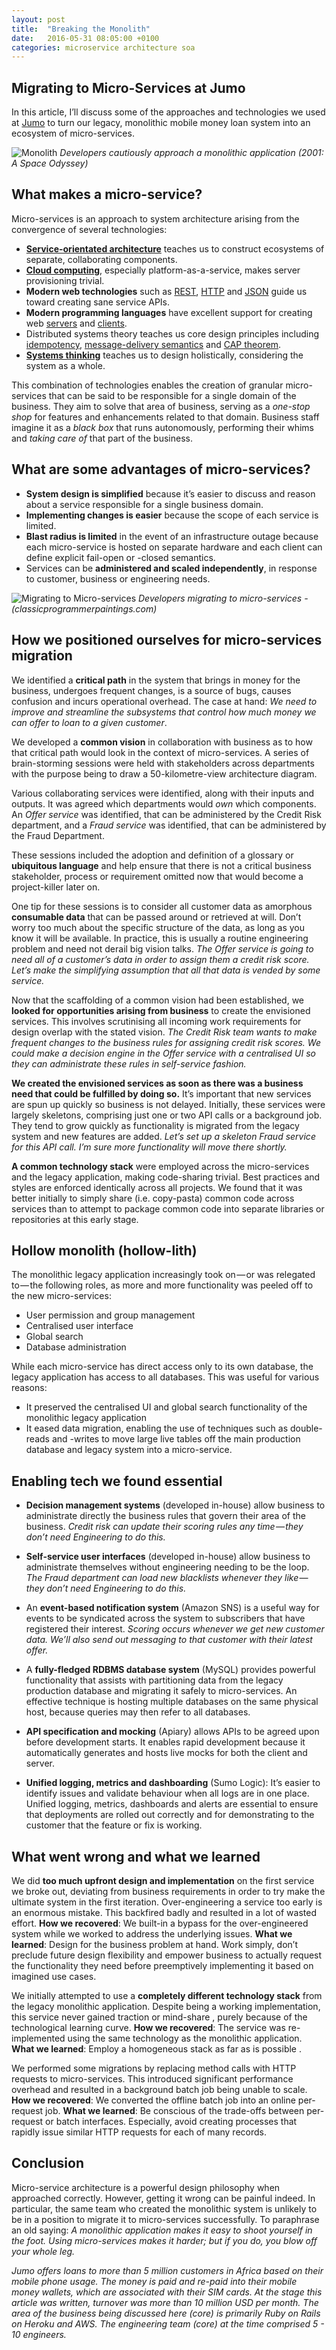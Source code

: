 ```yaml
---
layout: post
title:  "Breaking the Monolith"
date:   2016-05-31 08:05:00 +0100
categories: microservice architecture soa
---
```



## Migrating to Micro-Services at Jumo

In this article, I’ll discuss some of the approaches and technologies we used at [Jumo](https://jumo.world) to turn our legacy, monolithic mobile money loan system into an ecosystem of micro-services.

<!--more-->

![Monolith](/assets/images/monolith.jpg)
*Developers cautiously approach a monolithic application (2001: A Space Odyssey)*

## What makes a micro-service?
Micro-services is an approach to system architecture arising from the convergence of several technologies:

- **[Service-orientated architecture](https://gist.github.com/chitchcock/1281611)** teaches us to construct ecosystems of separate, collaborating components.
- **[Cloud computing](https://en.wikipedia.org/wiki/AWS_Elastic_Beanstalk)**, especially platform-as-a-service, makes server provisioning trivial.
- **Modern web technologies** such as [REST](https://en.wikipedia.org/wiki/Representational_state_transfer), [HTTP](https://en.wikipedia.org/wiki/List_of_HTTP_status_codes) and [JSON](http://www.json.org/) guide us toward creating sane service APIs.
- **Modern programming languages** have excellent support for creating web [servers](https://wyeworks.com/blog/2015/4/20/rails-api-is-going-to-be-included-in-rails-5/) and [clients](https://github.com/jnunemaker/httparty).
- Distributed systems theory teaches us core design principles including [idempotency](https://en.wikipedia.org/wiki/Idempotence), [message-delivery semantics](http://bravenewgeek.com/you-cannot-have-exactly-once-delivery/) and [CAP theorem](https://en.wikipedia.org/wiki/CAP_theorem).
- **[Systems thinking](https://en.wikipedia.org/wiki/Systems_thinking)** teaches us to design holistically, considering the system as a whole.

This combination of technologies enables the creation of granular micro-services that can be said to be responsible for a single domain of the business. They aim to solve that area of business, serving as a *one-stop shop* for features and enhancements related to that domain. Business staff imagine it as a *black box* that runs autonomously, performing their whims and *taking care of* that part of the business.

## What are some advantages of micro-services?
- **System design is simplified** because it’s easier to discuss and reason about a service responsible for a single business domain.
- **Implementing changes is easier** because the scope of each service is limited.
- **Blast radius is limited** in the event of an infrastructure outage because each micro-service is hosted on separate hardware and each client can define explicit fail-open or -closed semantics.
- Services can be **administered and scaled independently**, in response to customer, business or engineering needs.

![Migrating to Micro-services](/assets/images/migrating_to_microservices.png)
*Developers migrating to micro-services - (classicprogrammerpaintings.com)*

## How we positioned ourselves for micro-services migration
We identified a **critical path** in the system that brings in money for the business, undergoes frequent changes, is a source of bugs, causes confusion and incurs operational overhead. The case at hand: *We need to improve and streamline the subsystems that control how much money we can offer to loan to a given customer*.

We developed a **common vision** in collaboration with business as to how that critical path would look in the context of micro-services. A series of brain-storming sessions were held with stakeholders across departments with the purpose being to draw a 50-kilometre-view architecture diagram.

Various collaborating services were identified, along with their inputs and outputs. It was agreed which departments would *own* which components. An *Offer service* was identified, that can be administered by the Credit Risk department, and a *Fraud service* was identified, that can be administered by the Fraud Department.

These sessions included the adoption and definition of a glossary or **ubiquitous language** and help ensure that there is not a critical business stakeholder, process or requirement omitted now that would become a project-killer later on.

One tip for these sessions is to consider all customer data as amorphous **consumable data** that can be passed around or retrieved at will. Don’t worry too much about the specific structure of the data, as long as you know it will be available. In practice, this is usually a routine engineering problem and need not derail big vision talks. *The Offer service is going to need all of a customer’s data in order to assign them a credit risk score. Let’s make the simplifying assumption that all that data is vended by some service.*

Now that the scaffolding of a common vision had been established, we **looked for opportunities arising from business** to create the envisioned services. This involves scrutinising all incoming work requirements for design overlap with the stated vision. *The Credit Risk team wants to make frequent changes to the business rules for assigning credit risk scores. We could make a decision engine in the Offer service with a centralised UI so they can administrate these rules in self-service fashion.*

**We created the envisioned services as soon as there was a business need that could be fulfilled by doing so.** It’s important that new services are spun up quickly so business is not delayed. Initially, these services were largely skeletons, comprising just one or two API calls or a background job. They tend to grow quickly as functionality is migrated from the legacy system and new features are added. *Let’s set up a skeleton Fraud service for this API call. I’m sure more functionality will move there shortly.*

**A common technology stack** were employed across the micro-services and the legacy application, making code-sharing trivial. Best practices and styles are enforced identically across all projects. We found that it was better initially to simply share (i.e. copy-pasta) common code across services than to attempt to package common code into separate libraries or repositories at this early stage.

## Hollow monolith (hollow-lith)
The monolithic legacy application increasingly took on — or was relegated to — the following roles, as more and more functionality was peeled off to the new micro-services:

- User permission and group management
- Centralised user interface
- Global search
- Database administration

While each micro-service has direct access only to its own database, the legacy application has access to all databases. This was useful for various reasons:

- It preserved the centralised UI and global search functionality of the monolithic legacy application
- It eased data migration, enabling the use of techniques such as double-reads and -writes to move large live tables off the main production database and legacy system into a micro-service.

## Enabling tech we found essential

- **Decision management systems** (developed in-house) allow business to administrate directly the business rules that govern their area of the business. *Credit risk can update their scoring rules any time — they don’t need Engineering to do this.*

- **Self-service user interfaces** (developed in-house) allow business to administrate themselves without engineering needing to be the loop. *The Fraud department can load new blacklists whenever they like — they don’t need Engineering to do this.*

- An **event-based notification system** (Amazon SNS) is a useful way for events to be syndicated across the system to subscribers that have registered their interest. *Scoring occurs whenever we get new customer data. We’ll also send out messaging to that customer with their latest offer.*

- A **fully-fledged RDBMS database system** (MySQL) provides powerful functionality that assists with partitioning data from the legacy production database and migrating it safely to micro-services. An effective technique is hosting multiple databases on the same physical host, because queries may then refer to all databases.

- **API specification and mocking** (Apiary) allows APIs to be agreed upon before development starts. It enables rapid development because it automatically generates and hosts live mocks for both the client and server.

- **Unified logging, metrics and dashboarding** (Sumo Logic): It’s easier to identify issues and validate behaviour when all logs are in one place. Unified logging, metrics, dashboards and alerts are essential to ensure that deployments are rolled out correctly and for demonstrating to the customer that the feature or fix is working.

## What went wrong and what we learned

We did **too much upfront design and implementation** on the first service we broke out, deviating from business requirements in order to try make the ultimate system in the first iteration. Over-engineering a service too early is an enormous mistake. This backfired badly and resulted in a lot of wasted effort. **How we recovered**: We built-in a bypass for the over-engineered system while we worked to address the underlying issues. **What we learned**: Design for the business problem at hand. Work simply, don’t preclude future design flexibility and empower business to actually request the functionality they need before preemptively implementing it based on imagined use cases.

We initially attempted to use a **completely different technology stack** from the legacy monolithic application. Despite being a working implementation, this service never gained traction or mind-share , purely because of the technological learning curve. **How we recovered**: The service was re-implemented using the same technology as the monolithic application. **What we learned**: Employ a homogeneous stack as far as is possible .

We performed some migrations by replacing method calls with HTTP requests to micro-services. This introduced significant performance overhead and resulted in a background batch job being unable to scale. **How we recovered**: We converted the offline batch job into an online per-request job. **What we learned**: Be conscious of the trade-offs between per-request or batch interfaces. Especially, avoid creating processes that rapidly issue similar HTTP requests for each of many records.

## Conclusion
Micro-service architecture is a powerful design philosophy when approached correctly. However, getting it wrong can be painful indeed. In particular, the same team who created the monolithic system is unlikely to be in a position to migrate it to micro-services successfully. To paraphrase an old saying: *A monolithic application makes it easy to shoot yourself in the foot. Using micro-services makes it harder; but if you do, you blow off your whole leg.*

_Jumo offers loans to more than 5 million customers in Africa based on their mobile phone usage.
The money is paid and re-paid into their mobile money wallets, which are associated with their SIM cards.
At the stage this article was written, turnover was more than 10 million USD per month.
The area of the business being discussed here (core) is primarily Ruby on Rails on Heroku and AWS.
The engineering team (core) at the time comprised 5 - 10 engineers._
